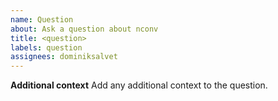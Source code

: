```yaml
---
name: Question
about: Ask a question about nconv
title: <question>
labels: question
assignees: dominiksalvet
---
```


**Additional context**
Add any additional context to the question.
